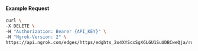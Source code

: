 <!-- Code generated for API Clients. DO NOT EDIT. -->

#### Example Request

```bash
curl \
-X DELETE \
-H "Authorization: Bearer {API_KEY}" \
-H "Ngrok-Version: 2" \
https://api.ngrok.com/edges/https/edghts_2o4XYScxSgX6LGU1SuUDBCweQja/routes/edghtsrt_2o4XYTKcfGjQZpk68fQE75KHmBF/backend
```
